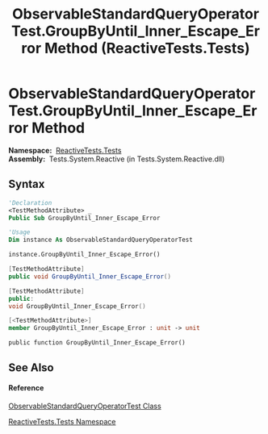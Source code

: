 ﻿---
title: ObservableStandardQueryOperatorTest.GroupByUntil_Inner_Escape_Error Method  (ReactiveTests.Tests)
TOCTitle: GroupByUntil_Inner_Escape_Error Method
ms:assetid: M:ReactiveTests.Tests.ObservableStandardQueryOperatorTest.GroupByUntil_Inner_Escape_Error
ms:mtpsurl: https://msdn.microsoft.com/en-us/library/reactivetests.tests.observablestandardqueryoperatortest.groupbyuntil_inner_escape_error(v=VS.103)
ms:contentKeyID: 36620992
ms.date: 06/28/2011
mtps_version: v=VS.103
f1_keywords:
- ReactiveTests.Tests.ObservableStandardQueryOperatorTest.GroupByUntil_Inner_Escape_Error
dev_langs:
- CSharp
- JScript
- VB
- FSharp
- c++
---

# ObservableStandardQueryOperatorTest.GroupByUntil\_Inner\_Escape\_Error Method

**Namespace:**  [ReactiveTests.Tests](hh289046\(v=vs.103\).md)  
**Assembly:**  Tests.System.Reactive (in Tests.System.Reactive.dll)

## Syntax

``` vb
'Declaration
<TestMethodAttribute> _
Public Sub GroupByUntil_Inner_Escape_Error
```

``` vb
'Usage
Dim instance As ObservableStandardQueryOperatorTest

instance.GroupByUntil_Inner_Escape_Error()
```

``` csharp
[TestMethodAttribute]
public void GroupByUntil_Inner_Escape_Error()
```

``` c++
[TestMethodAttribute]
public:
void GroupByUntil_Inner_Escape_Error()
```

``` fsharp
[<TestMethodAttribute>]
member GroupByUntil_Inner_Escape_Error : unit -> unit 
```

``` jscript
public function GroupByUntil_Inner_Escape_Error()
```

## See Also

#### Reference

[ObservableStandardQueryOperatorTest Class](hh288944\(v=vs.103\).md)

[ReactiveTests.Tests Namespace](hh289046\(v=vs.103\).md)

